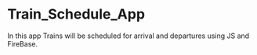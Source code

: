 # Train_Schedule_App

In this app Trains will be scheduled for arrival and departures using JS and FireBase. 
